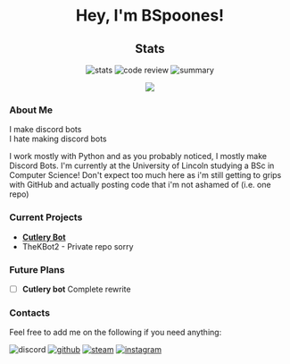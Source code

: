 <div align="center">


# Hey, I'm **BSpoones**!

## Stats

![stats](https://github-readme-stats.vercel.app/api?username=BSpoones&theme=dark) 
![code review](https://github-readme-stats.vercel.app/api/top-langs/?username=BSpoones&theme=dark)
![summary](https://github-profile-summary-cards.vercel.app/api/cards/profile-details?username=BSpoones&theme=vue)

![](https://hits.seeyoufarm.com/api/count/incr/badge.svg?url=https%3A%2F%2Fgithub.com%2FBSpoones1212%2Fhit-counter)
</div>

### About Me
I make discord bots\
I hate making discord bots

I work mostly with Python and as you probably noticed, I mostly make Discord Bots. I'm currently at the University of Lincoln studying a BSc in Computer Science! Don't expect too much here as i'm still getting to grips with GitHub and actually posting code that i'm not ashamed of (i.e. one repo)

### Current Projects
- [**Cutlery Bot**](https://github.com/BSpoones/Cutlery-Bot)
- TheKBot2 - Private repo sorry
### Future Plans
- [ ] **Cutlery bot** Complete rewrite

### Contacts
Feel free to add me on the following if you need anything:

![discord](https://dcbadge.vercel.app/api/shield/724351142158401577?compact=true)
[![github](https://img.shields.io/badge/GitHub-100000?style=for-the-badge&logo=github&logoColor=white)](https://github.com/BSpoones)
[![steam](https://img.shields.io/badge/Steam-000000?style=for-the-badge&logo=steam&logoColor=white)](https://steamcommunity.com/id/spoones/)
[![instagram](https://img.shields.io/badge/Instagram-E4405F?style=for-the-badge&logo=instagram&logoColor=white)](https://www.instagram.com/bspoones/)

